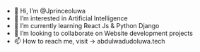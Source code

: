 - 👋 Hi, I’m @Jprinceoluwa
- 👀 I’m interested in Artificial Intelligence
- 🌱 I’m currently learning React Js & Python Django 
- 💞️ I’m looking to collaborate on Website development projects
- 📫 How to reach me, visit -> abdulwadudoluwa.tech

<!---
Jprinceoluwa/Jprinceoluwa is a ✨ special ✨ repository because its `README.md` (this file) appears on your GitHub profile.
You can click the Preview link to take a look at your changes.
--->
